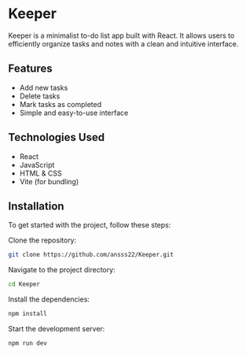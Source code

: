 # Keeper

Keeper is a minimalist to-do list app built with React. It allows users to efficiently organize tasks and notes with a clean and intuitive interface.

## Features
- Add new tasks
- Delete tasks
- Mark tasks as completed
- Simple and easy-to-use interface

## Technologies Used
- React
- JavaScript
- HTML & CSS
- Vite (for bundling)

## Installation

To get started with the project, follow these steps:

 Clone the repository:
   ```bash
   git clone https://github.com/ansss22/Keeper.git
```
Navigate to the project directory:
   ```bash
   cd Keeper
```
Install the dependencies:
   ```bash
   npm install
```
Start the development server:
   ```bash
   npm run dev
```
